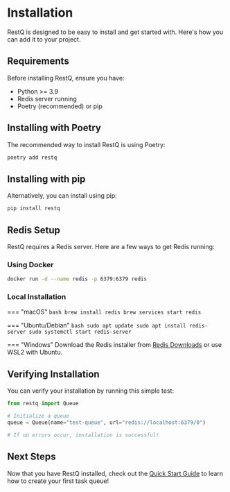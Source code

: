 # Installation

RestQ is designed to be easy to install and get started with. Here's how you can add it to your project.

## Requirements

Before installing RestQ, ensure you have:

- Python >= 3.9
- Redis server running
- Poetry (recommended) or pip

## Installing with Poetry

The recommended way to install RestQ is using Poetry:

```bash
poetry add restq
```

## Installing with pip

Alternatively, you can install using pip:

```bash
pip install restq
```

## Redis Setup

RestQ requires a Redis server. Here are a few ways to get Redis running:

### Using Docker

```bash
docker run -d --name redis -p 6379:6379 redis
```

### Local Installation

=== "macOS"
    ```bash
    brew install redis
    brew services start redis
    ```

=== "Ubuntu/Debian"
    ```bash
    sudo apt update
    sudo apt install redis-server
    sudo systemctl start redis-server
    ```

=== "Windows"
    Download the Redis installer from [Redis Downloads](https://redis.io/download) or use WSL2 with Ubuntu.

## Verifying Installation

You can verify your installation by running this simple test:

```python
from restq import Queue

# Initialize a queue
queue = Queue(name="test-queue", url="redis://localhost:6379/0")

# If no errors occur, installation is successful!
```

## Next Steps

Now that you have RestQ installed, check out the [Quick Start Guide](quickstart.md) to learn how to create your first task queue!
